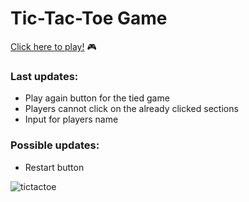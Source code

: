 # Tic-Tac-Toe Game 

<a href="https://imcagla.github.io/imcagla.github.io-tic-tac-toe/" target="_blank" >Click here to play!</a> 🎮

### Last updates:
  * Play again button for the tied game
  * Players cannot click on the already clicked sections
  * Input for players name

### Possible updates:
  * Restart button
   
![tictactoe](https://github.com/imcagla/imcagla.github.io-tic-tac-toe/blob/master/tictactoe.PNG?raw=true "Title")
